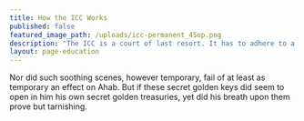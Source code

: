 ```yaml
---
title: How the ICC Works
published: false
featured_image_path: /uploads/icc-permanent_45op.png
description: "The ICC is a court of last resort. It has to adhere to a great number of rules to determine where and when it can operate."
layout: page-education
---
```

Nor did such soothing scenes, however temporary, fail of at least as temporary an effect on Ahab. But if these secret golden keys did seem to open in him his own secret golden treasuries, yet did his breath upon them prove but tarnishing.
